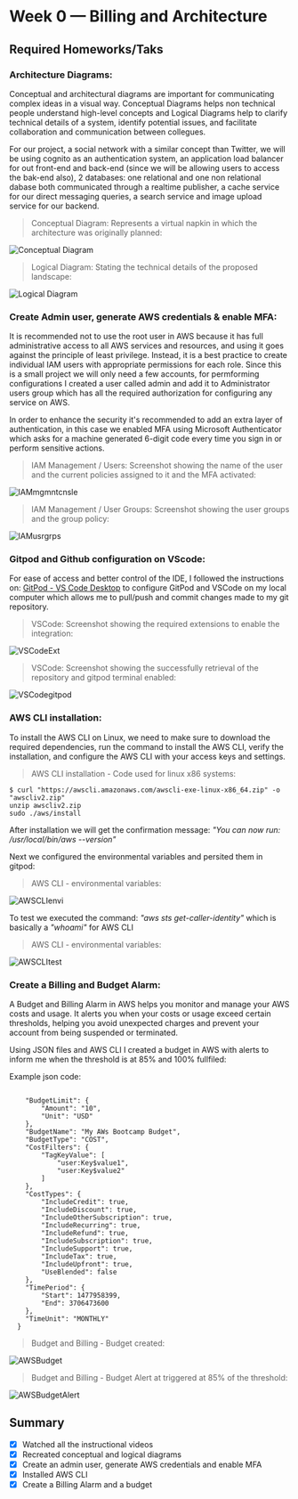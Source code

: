 # Week 0 — Billing and Architecture
## Required Homeworks/Taks

### Architecture Diagrams:

Conceptual and architectural diagrams are important for communicating complex ideas in a visual way. Conceptual Diagrams helps non technical people understand high-level concepts and Logical Diagrams help to clarify technical details of a system, identify potential issues, and facilitate collaboration and communication between collegues.

For our project, a social network with a similar concept than Twitter, we will be using cognito as an authentication system, an application load balancer for out front-end and back-end (since we will be allowing users to access the bak-end also), 2 databases: one relational and one non relational dabase both communicated through a realtime publisher, a cache service for our direct messaging queries, a search service and  image upload service for our backend.

> Conceptual Diagram: Represents a virtual napkin in which the architecture was originally planned:

![Conceptual Diagram](../_docs/assets/conceptual_diagram_lq.png)

> Logical Diagram: Stating the technical details of the proposed landscape:

![Logical Diagram](../_docs/assets/logical_diagram_lq.png)

### Create Admin user, generate AWS credentials & enable MFA:

It is recommended not to use the root user in AWS because it has full administrative access to all AWS services and resources, and using it goes against the principle of least privilege. Instead, it is a best practice to create individual IAM users with appropriate permissions for each role. Since this is a small project we will only need a few accounts, for permforming configurations I created a user called admin and add it to Administrator users group which has all the required authorization for configuring any service on AWS.

In order to enhance the security it's recommended to add an extra layer of authentication, in this case we enabled MFA using Microsoft Authenticator which asks for a machine generated 6-digit code every time you sign in or perform sensitive actions. 

> IAM Management / Users: Screenshot showing the name of the user and the current policies assigned to it and the MFA activated:

![IAMmgmntcnsle](../_docs/assets/img/week0/IAMManagementConsole.png)

> IAM Management / User Groups: Screenshot showing the user groups and the group policy:
 
![IAMusrgrps](../_docs/assets/img/week0/IAMUserGroups.png)

### Gitpod and Github configuration on VScode:

For ease of access and better control of the IDE, I followed the instructions on: [GitPod - VS Code Desktop](https://www.gitpod.io/docs/references/ides-and-editors/vscode) to configure GitPod and VSCode on my local computer which allows me to pull/push and commit changes made to my git repository.

> VSCode: Screenshot showing the required extensions to enable the integration:

![VSCodeExt](../_docs/assets/img/week0/VSCodeextensions.png)

> VSCode: Screenshot showing the successfully retrieval of the repository and gitpod terminal enabled:

![VSCodegitpod](../_docs/assets/img/week0/VSCodegitpod.png)

### AWS CLI installation:

To install the AWS CLI on Linux, we need to make sure to download the required dependencies, run the command to install the AWS CLI, verify the installation, and configure the AWS CLI with your access keys and settings.

> AWS CLI installation - Code used for linux x86 systems:

```
$ curl "https://awscli.amazonaws.com/awscli-exe-linux-x86_64.zip" -o "awscliv2.zip"
unzip awscliv2.zip
sudo ./aws/install
```

After installation we will get the confirmation message: *"You can now run: /usr/local/bin/aws --version"*

Next we configured the environmental variables and persited them in gitpod:

> AWS CLI - environmental variables:

![AWSCLIenvi](../_docs/assets/img/week0/AWSCLIenvi.png)

To test we executed the command: *"aws sts get-caller-identity"* which is basically a *"whoami"* for AWS CLI

> AWS CLI - environmental variables:

![AWSCLItest](../_docs/assets/img/week0/AWSCLItest.png)

### Create a Billing and Budget Alarm:

A Budget and Billing Alarm in AWS helps you monitor and manage your AWS costs and usage. It alerts you when your costs or usage exceed certain thresholds, helping you avoid unexpected charges and prevent your account from being suspended or terminated.

Using JSON files and AWS CLI I created a budget in AWS with alerts to inform me when the threshold is at 85% and 100% fullfiled:

Example json code:
```

    "BudgetLimit": {
        "Amount": "10",
        "Unit": "USD"
    },
    "BudgetName": "My AWs Bootcamp Budget",
    "BudgetType": "COST",
    "CostFilters": {
        "TagKeyValue": [
            "user:Key$value1",
            "user:Key$value2"
        ]
    },
    "CostTypes": {
        "IncludeCredit": true,
        "IncludeDiscount": true,
        "IncludeOtherSubscription": true,
        "IncludeRecurring": true,
        "IncludeRefund": true,
        "IncludeSubscription": true,
        "IncludeSupport": true,
        "IncludeTax": true,
        "IncludeUpfront": true,
        "UseBlended": false
    },
    "TimePeriod": {
        "Start": 1477958399,
        "End": 3706473600
    },
    "TimeUnit": "MONTHLY"
  }
```

> Budget and Billing - Budget created:

![AWSBudget](../_docs/assets/img/week0/Budget.png)

> Budget and Billing - Budget Alert at triggered at 85% of the threshold:

![AWSBudgetAlert](../_docs/assets/img/week0/BudgetAlert.png)

## Summary
- [x] Watched all the instructional videos
- [x] Recreated conceptual and logical diagrams
- [x] Create an admin user, generate AWS credentials and enable MFA
- [x] Installed AWS CLI	
- [x] Create a Billing Alarm and a budget
